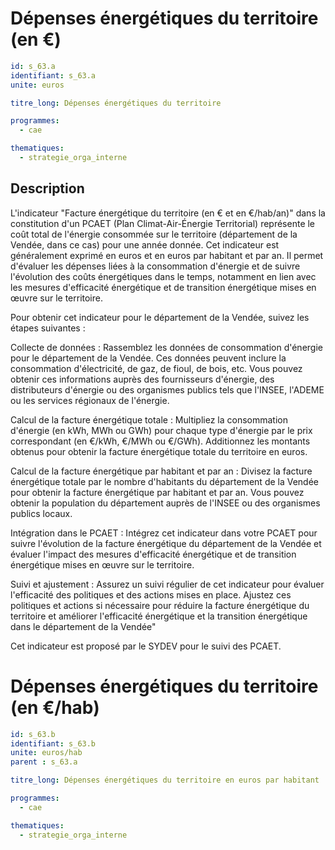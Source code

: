 # Dépenses énergétiques du territoire (en €)
```yaml
id: s_63.a
identifiant: s_63.a
unite: euros

titre_long: Dépenses énergétiques du territoire

programmes:
  - cae

thematiques:
  - strategie_orga_interne
```
## Description
L'indicateur "Facture énergétique du territoire (en € et en €/hab/an)" dans la constitution d'un PCAET (Plan Climat-Air-Énergie Territorial) représente le coût total de l'énergie consommée sur le territoire (département de la Vendée, dans ce cas) pour une année donnée. Cet indicateur est généralement exprimé en euros et en euros par habitant et par an. Il permet d'évaluer les dépenses liées à la consommation d'énergie et de suivre l'évolution des coûts énergétiques dans le temps, notamment en lien avec les mesures d'efficacité énergétique et de transition énergétique mises en œuvre sur le territoire.

Pour obtenir cet indicateur pour le département de la Vendée, suivez les étapes suivantes :

Collecte de données : Rassemblez les données de consommation d'énergie pour le département de la Vendée. Ces données peuvent inclure la consommation d'électricité, de gaz, de fioul, de bois, etc. Vous pouvez obtenir ces informations auprès des fournisseurs d'énergie, des distributeurs d'énergie ou des organismes publics tels que l'INSEE, l'ADEME ou les services régionaux de l'énergie.

Calcul de la facture énergétique totale : Multipliez la consommation d'énergie (en kWh, MWh ou GWh) pour chaque type d'énergie par le prix correspondant (en €/kWh, €/MWh ou €/GWh). Additionnez les montants obtenus pour obtenir la facture énergétique totale du territoire en euros.

Calcul de la facture énergétique par habitant et par an : Divisez la facture énergétique totale par le nombre d'habitants du département de la Vendée pour obtenir la facture énergétique par habitant et par an. Vous pouvez obtenir la population du département auprès de l'INSEE ou des organismes publics locaux.

Intégration dans le PCAET : Intégrez cet indicateur dans votre PCAET pour suivre l'évolution de la facture énergétique du département de la Vendée et évaluer l'impact des mesures d'efficacité énergétique et de transition énergétique mises en œuvre sur le territoire.

Suivi et ajustement : Assurez un suivi régulier de cet indicateur pour évaluer l'efficacité des politiques et des actions mises en place. Ajustez ces politiques et actions si nécessaire pour réduire la facture énergétique du territoire et améliorer l'efficacité énergétique et la transition énergétique dans le département de la Vendée"

Cet indicateur est proposé par le SYDEV pour le suivi des PCAET.

# Dépenses énergétiques du territoire (en €/hab)
```yaml
id: s_63.b
identifiant: s_63.b
unite: euros/hab
parent : s_63.a

titre_long: Dépenses énergétiques du territoire en euros par habitant

programmes:
  - cae

thematiques:
  - strategie_orga_interne
```

